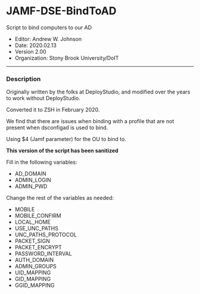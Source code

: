 # JAMF-DSE-BindToAD
 Script to bind computers to our AD
- Editor: Andrew W. Johnson
- Date: 2020.02.13
- Version 2.00
- Organization: Stony Brook University/DoIT
---
### Description

Originally written by the folks at DeployStudio, and modified over the years to work without DeployStudio.

Converted it to ZSH in February 2020.

We find that there are issues when binding with a profile that are not present when dsconfigad is used to bind.

Using $4 (Jamf parameter) for the OU to bind to.

**This version of the script has been sanitized**

Fill in the following variables:

- AD_DOMAIN
- ADMIN_LOGIN
- ADMIN_PWD

Change the rest of the variables as needed:

- MOBILE
- MOBILE_CONFIRM
- LOCAL_HOME
- USE_UNC_PATHS
- UNC_PATHS_PROTOCOL
- PACKET_SIGN
- PACKET_ENCRYPT
- PASSWORD_INTERVAL
- AUTH_DOMAIN
- ADMIN_GROUPS
- UID_MAPPING
- GID_MAPPING
- GGID_MAPPING